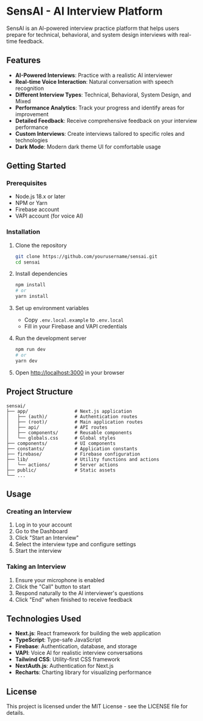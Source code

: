 # SensAI - AI Interview Platform

SensAI is an AI-powered interview practice platform that helps users prepare for technical, behavioral, and system design interviews with real-time feedback.

## Features

- **AI-Powered Interviews**: Practice with a realistic AI interviewer
- **Real-time Voice Interaction**: Natural conversation with speech recognition
- **Different Interview Types**: Technical, Behavioral, System Design, and Mixed
- **Performance Analytics**: Track your progress and identify areas for improvement
- **Detailed Feedback**: Receive comprehensive feedback on your interview performance
- **Custom Interviews**: Create interviews tailored to specific roles and technologies
- **Dark Mode**: Modern dark theme UI for comfortable usage

## Getting Started

### Prerequisites

- Node.js 18.x or later
- NPM or Yarn
- Firebase account
- VAPI account (for voice AI)

### Installation

1. Clone the repository

   ```bash
   git clone https://github.com/yourusername/sensai.git
   cd sensai
   ```

2. Install dependencies

   ```bash
   npm install
   # or
   yarn install
   ```

3. Set up environment variables

   - Copy `.env.local.example` to `.env.local`
   - Fill in your Firebase and VAPI credentials

4. Run the development server

   ```bash
   npm run dev
   # or
   yarn dev
   ```

5. Open [http://localhost:3000](http://localhost:3000) in your browser

## Project Structure

```
sensai/
├── app/                 # Next.js application
│   ├── (auth)/          # Authentication routes
│   ├── (root)/          # Main application routes
│   ├── api/             # API routes
│   ├── components/      # Reusable components
│   └── globals.css      # Global styles
├── components/          # UI components
├── constants/           # Application constants
├── firebase/            # Firebase configuration
├── lib/                 # Utility functions and actions
│   └── actions/         # Server actions
├── public/              # Static assets
└── ...
```

## Usage

### Creating an Interview

1. Log in to your account
2. Go to the Dashboard
3. Click "Start an Interview"
4. Select the interview type and configure settings
5. Start the interview

### Taking an Interview

1. Ensure your microphone is enabled
2. Click the "Call" button to start
3. Respond naturally to the AI interviewer's questions
4. Click "End" when finished to receive feedback

## Technologies Used

- **Next.js**: React framework for building the web application
- **TypeScript**: Type-safe JavaScript
- **Firebase**: Authentication, database, and storage
- **VAPI**: Voice AI for realistic interview conversations
- **Tailwind CSS**: Utility-first CSS framework
- **NextAuth.js**: Authentication for Next.js
- **Recharts**: Charting library for visualizing performance

## License

This project is licensed under the MIT License - see the LICENSE file for details.
